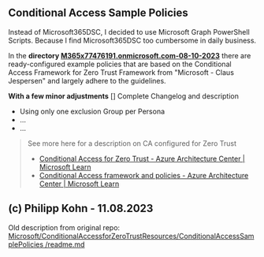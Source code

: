 Conditional Access Sample Policies
-----------------------------------------------------
Instead of Microsoft365DSC, I decided to use Microsoft Graph PowerShell Scripts.
Because I find Microsoft365DSC too cumbersome in daily business.

In the **directory [M365x77476191.onmicrosoft.com-08-10-2023](https://github.com/philippkohn/ConditionalAccessforZeroTrustResources/tree/main/ConditionalAccessSamplePolicies/M365x77476191.onmicrosoft.com-08-10-2023)** there are ready-configured example policies that are based on the Conditional Access Framework for Zero Trust Framework from "Microsoft - Claus Jespersen" and largely adhere to the guidelines.

**With a few minor adjustments**
[] Complete Changelog and description

- Using only one exclusion Group per Persona
- ...
- ...

> See more here for a description on CA configured for Zero Trust
> - [Conditional Access for Zero Trust - Azure Architecture Center | Microsoft Learn](https://learn.microsoft.com/en-us/azure/architecture/guide/security/conditional-access-zero-trust)
> - [Conditional Access framework and policies - Azure Architecture Center | Microsoft Learn](https://learn.microsoft.com/en-us/azure/architecture/guide/security/conditional-access-framework)

(c) Philipp Kohn - 11.08.2023
-----------------------------------------------------
Old description from original repo:
[Microsoft/ConditionalAccessforZeroTrustResources/ConditionalAccessSamplePolicies
/readme.md](https://github.com/microsoft/ConditionalAccessforZeroTrustResources/blob/main/ConditionalAccessSamplePolicies/readme.md)
